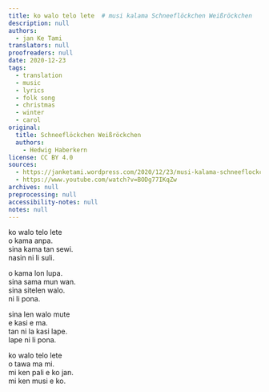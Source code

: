 ```yaml
---
title: ko walo telo lete  # musi kalama Schneeflöckchen Weißröckchen
description: null
authors:
  - jan Ke Tami
translators: null
proofreaders: null
date: 2020-12-23
tags:
  - translation
  - music
  - lyrics
  - folk song
  - christmas
  - winter
  - carol
original:
  title: Schneeflöckchen Weißröckchen
  authors:
    - Hedwig Haberkern
license: CC BY 4.0
sources:
  - https://janketami.wordpress.com/2020/12/23/musi-kalama-schneeflockchen-weisrockchen/
  - https://www.youtube.com/watch?v=BODg77IKqZw
archives: null
preprocessing: null
accessibility-notes: null
notes: null
---
```


ko walo telo lete  \
o kama anpa.  \
sina kama tan sewi.  \
nasin ni li suli.

o kama lon lupa.  \
sina sama mun wan.  \
sina sitelen walo.  \
ni li pona.

sina len walo mute  \
e kasi e ma.  \
tan ni la kasi lape.  \
lape ni li pona.

ko walo telo lete  \
o tawa ma mi.  \
mi ken pali e ko jan.  \
mi ken musi e ko.

